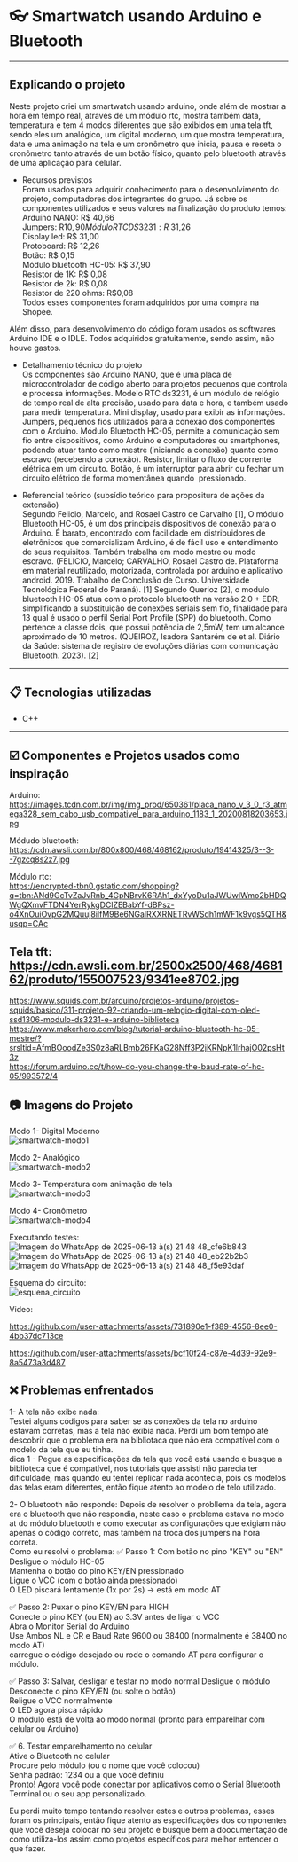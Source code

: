 # :eyeglasses: Smartwatch usando Arduino e Bluetooth
---
## Explicando o projeto

Neste projeto criei um smartwatch usando arduino, onde além de mostrar a hora em tempo real, através de um módulo rtc, mostra também data, temperatura e tem 4 modos diferentes que são exibidos em uma tela tft, sendo eles um analógico, um digital moderno, um que mostra temperatura, data e uma animação na tela e um cronômetro que inicia, pausa e reseta o cronômetro tanto através de um botão físico, quanto pelo bluetooth através de uma aplicação para celular.  

- Recursos previstos  
Foram usados para adquirir conhecimento para o desenvolvimento do projeto, computadores 
dos integrantes do grupo. Já sobre os componentes utilizados e seus valores na 
finalização do produto temos:  
Arduíno NANO: R$ 40,66  
Jumpers: R$10,90  
Módulo RTC DS3231: R$ 31,26  
Display led: R$ 31,00    
Protoboard: R$ 12,26  
Botão: R$ 0,15  
Módulo bluetooth HC-05: R$ 37,90  
Resistor de 1K: R$ 0,08  
Resistor de 2k: R$ 0,08   
Resistor de 220 ohms: R$0,08  
Todos esses componentes foram adquiridos por uma compra na Shopee.  
  
Além disso, para desenvolvimento do código foram usados os softwares Arduino IDE e o IDLE. 
Todos adquiridos gratuitamente, sendo assim, não houve gastos. 

- Detalhamento técnico do projeto  
Os componentes são Arduino NANO, que é uma placa de microcontrolador de código aberto 
para projetos pequenos que controla e processa informações. Modelo RTC ds3231, é um 
módulo de relógio de tempo real de alta precisão, usado para data e hora, e também usado 
para medir temperatura. Mini display, usado para exibir as informações. Jumpers, pequenos 
fios utilizados para a conexão dos componentes com o Arduíno. Módulo Bluetooth HC-05, 
permite a comunicação sem fio entre dispositivos, como Arduino e computadores ou 
smartphones, podendo atuar tanto como mestre (iniciando a conexão) quanto como escravo 
(recebendo a conexão). Resistor, limitar o fluxo de corrente elétrica em um circuito. Botão, é 
um interruptor para abrir ou fechar um circuito elétrico de forma momentânea quando 
pressionado.

- Referencial teórico (subsídio teórico para propositura de ações da extensão)  
Segundo Felicio, Marcelo, and Rosael Castro de Carvalho [1], O módulo Bluetooth HC-05, é 
um dos principais dispositivos de conexão para o Arduino. É barato, encontrado com 
facilidade em distribuidores de eletrônicos que comercializam Arduino, é de fácil uso e 
entendimento de seus requisitos. Também trabalha em modo mestre ou modo escravo. 
(FELICIO, Marcelo; CARVALHO, Rosael Castro de. Plataforma em material reutilizado, 
motorizada, controlada por arduino e aplicativo android. 2019. Trabalho de Conclusão de 
Curso. Universidade Tecnológica Federal do Paraná). [1]
Segundo Querioz [2], o modulo bluetooth HC-05 atua com o protocolo bluetooth na versão 
2.0 + EDR, simplificando a substituição de conexões seriais sem fio, finalidade para 13 qual é 
usado o perfil Serial Port Profile (SPP) do bluetooth. Como pertence a classe dois, que possui 
potência de 2,5mW, tem um alcance aproximado de 10 metros. 
(QUEIROZ, Isadora Santarém de et al. Diário da Saúde: sistema de registro de evoluções 
diárias com comunicação Bluetooth. 2023). [2]

---
## :clipboard: Tecnologias utilizadas
- C++
---

## :ballot_box_with_check: Componentes e Projetos usados como inspiração

Arduino:  
https://images.tcdn.com.br/img/img_prod/650361/placa_nano_v_3_0_r3_atmega328_sem_cabo_usb_compativel_para_arduino_1183_1_20200818203653.jpg  

Módudo bluetooth:  
https://cdn.awsli.com.br/800x800/468/468162/produto/19414325/3--3--7gzcq8s2z7.jpg  

Módulo rtc:  
https://encrypted-tbn0.gstatic.com/shopping?q=tbn:ANd9GcTvZaJvRnb_4GpNBrvK6RAh1_dxYyoDu1aJWUwIWmo2bHDQWgQXmvFTDN4YerRykgDClZEBabYf-dBPsz-o4XnOuiOvpG2MQuuj8ilfM9Be6NGalRXXRNETRvWSdh1mWF1k9vgs5QTH&usqp=CAc  

Tela tft:  
https://cdn.awsli.com.br/2500x2500/468/468162/produto/155007523/9341ee8702.jpg
---


https://www.squids.com.br/arduino/projetos-arduino/projetos-squids/basico/311-projeto-92-criando-um-relogio-digital-com-oled-ssd1306-modulo-ds3231-e-arduino-biblioteca  
https://www.makerhero.com/blog/tutorial-arduino-bluetooth-hc-05-mestre/?srsltid=AfmBOoodZe3S0z8aRLBmb26FKaG28Nff3P2jKRNpK1lrhajO02psHt3z  
https://forum.arduino.cc/t/how-do-you-change-the-baud-rate-of-hc-05/993572/4  

## :camera: Imagens do Projeto  
Modo 1- Digital Moderno  
![smartwatch-modo1](https://github.com/user-attachments/assets/43129a6c-ec14-4533-86e8-b7def043effe)

Modo 2-  Analógico  
![smartwatch-modo2](https://github.com/user-attachments/assets/45702202-a080-45e3-9255-72c686d3eb5e)

Modo 3-  Temperatura com animação de tela  
![smartwatch-modo3](https://github.com/user-attachments/assets/ba88d6e2-23ec-4519-a6f8-7cc01f537c14)

Modo 4-  Cronômetro  
![smartwatch-modo4](https://github.com/user-attachments/assets/c8527c72-f840-49b6-8b57-9d2d3d6e6698)

Executando testes:   
![Imagem do WhatsApp de 2025-06-13 à(s) 21 48 48_cfe6b843](https://github.com/user-attachments/assets/59d48259-9d54-4037-ba7b-1a8e69cf576b)
![Imagem do WhatsApp de 2025-06-13 à(s) 21 48 48_eb22b2b3](https://github.com/user-attachments/assets/8ec5a5e9-c934-44b1-8d07-6d24ece4c78e)
![Imagem do WhatsApp de 2025-06-13 à(s) 21 48 48_f5e93daf](https://github.com/user-attachments/assets/bdc12509-cfbc-43b5-9034-4459c7cb0ac7)

Esquema do circuito:  
![esquena_circuito](https://github.com/user-attachments/assets/73cfa5dd-a372-46d3-bdea-9db2bba5a86f)

Video:  

https://github.com/user-attachments/assets/731890e1-f389-4556-8ee0-4bb37dc713ce  

https://github.com/user-attachments/assets/bcf10f24-c87e-4d39-92e9-8a5473a3d487


## :x: Problemas enfrentados
1- A tela não exibe nada:  
Testei alguns códigos para saber se as conexões da tela no arduino estavam corretas, mas a tela não exibia nada. Perdi um bom tempo até descobrir que o problema era na bibliotaca que não era compatível com o modelo da tela que eu tinha.  
dica 1 - Pegue as especificações da tela que você está usando e busque a biblioteca que é compatível, nos tutoriais que assisti não parecia ter dificuldade, mas quando eu tentei replicar nada acontecia, pois os modelos das telas eram diferentes, então fique atento ao modelo de telo utilizado.  

2- O bluetooth não responde:
Depois de resolver o probllema da tela, agora era o bluetooth que não respondia, neste caso o problema estava no modo at do módulo bluetooth e como executar as configurações que exigiam não apenas o código correto, mas também na troca dos jumpers na hora correta.  
Como eu resolvi o problema:
✅ Passo 1: Com botão no pino "KEY" ou "EN"  
Desligue o módulo HC-05  
Mantenha o botão do pino KEY/EN pressionado  
Ligue o VCC (com o botão ainda pressionado)  
O LED piscará lentamente (1x por 2s) → está em modo AT  

✅ Passo 2: Puxar o pino KEY/EN para HIGH  
Conecte o pino KEY (ou EN) ao 3.3V antes de ligar o VCC  
Abra o Monitor Serial do Arduino  
Use Ambos NL e CR e Baud Rate 9600 ou 38400 (normalmente é 38400 no modo AT)  
carregue o código desejado ou rode o comando AT para configurar o módulo.  

✅ Passo 3: Salvar, desligar e testar no modo normal
Desligue o módulo  
Desconecte o pino KEY/EN (ou solte o botão)  
Religue o VCC normalmente  
O LED agora pisca rápido  
O módulo está de volta ao modo normal (pronto para emparelhar com celular ou Arduino)  

✅ 6. Testar emparelhamento no celular  
Ative o Bluetooth no celular  
Procure pelo módulo (ou o nome que você colocou)  
Senha padrão: 1234 ou a que você definiu  
Pronto! Agora você pode conectar por aplicativos como o Serial Bluetooth Terminal ou o seu app personalizado.  

Eu perdi muito tempo tentando resolver estes e outros problemas, esses foram os principais, então fique atento as especificações dos componentes que você deseja colocar no seu projeto e busque bem a doocumentação de como utiliza-los assim como projetos específicos para melhor entender o que fazer.
